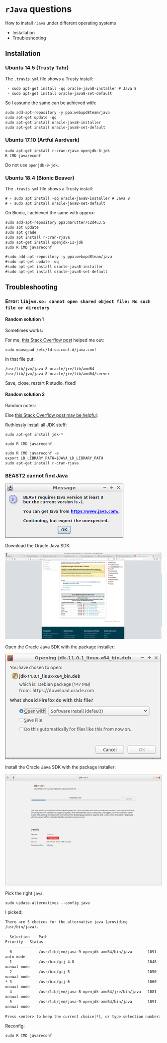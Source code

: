 # `rJava` questions

How to install `rJava` under different operating systems

 * Installation
 * Troubleshooting

## Installation

### Ubuntu 14.5 (Trusty Tahr)

The `.travis.yml` file shows a Trusty install:

```
 - sudo apt-get install -qq oracle-java8-installer # Java 8
 - sudo apt-get install oracle-java8-set-default
```

So I assume the same can be achieved with:

```
sudo add-apt-repository -y ppa:webupd8team/java 
sudo apt-get update -qq
sudo apt-get install oracle-java8-installer
sudo apt-get install oracle-java8-set-default
```

### Ubuntu 17.10 (Artful Aardvark)

```
sudo apt-get install r-cran-rjava openjdk-8-jdk
R CMD javareconf
```

Do not use `openjdk-9-jdk`.

### Ubuntu 18.4 (Bionic Beaver)

The `.travis.yml` file shows a Trusty install:

```
# - sudo apt install -qq oracle-java8-installer # Java 8
# - sudo apt install oracle-java8-set-default
```

On Bionic, I achieved the same with approx:

```
sudo add-apt-repository ppa:marutter/c2d4u3.5
sudo apt update
sudo apt grade
sudo apt install r-cran-rjava
sudo apt-get install openjdk-11-jdk
sudo R CMD javareconf
```

```
#sudo add-apt-repository -y ppa:webupd8team/java 
#sudo apt-get update -qq
#sudo apt-get install oracle-java8-installer
#sudo apt-get install oracle-java8-set-default
```


## Troubleshooting

### Error: `libjvm.so: cannot open shared object file: No such file or directory`

#### Random solution 1

Sometimes works:

For me, [this Stack Overflow post](https://stackoverflow.com/a/25932828) helped me out:

```
sudo mousepad /etc/ld.so.conf.d/java.conf
```

In that file put:

```
/usr/lib/jvm/java-8-oracle/jre/lib/amd64
/usr/lib/jvm/java-8-oracle/jre/lib/amd64/server
```

Save, close, restart R studio, fixed!

#### Random solution 2

Random notes:

Else [this Stack Overflow post may be helpful](https://stackoverflow.com/a/43466434):

Ruthlessly install all JDK stuff:

```
sudo apt-get install jdk-*
```

```
sudo R CMD javareconf
```

```
sudo R CMD javareconf -e
export LD_LIBRARY_PATH=$JAVA_LD_LIBRARY_PATH
sudo apt-get install r-cran-rjava
```

### BEAST2 cannot find Java

![BEAST2 cannot find Java](beast_cannot_find_java.png)


Download the Oracle Java SDK:

![](download_oracle_java_sdk.png)

Open the Oracle Java SDK with the package installer:

![](open_oracle_java_sdk.png)

Install the Oracle Java SDK with the package installer:

![](install_oracle_java_sdk.png)

Pick the right `java`:


```
sudo update-alternatives --config java
```

I picked:

```
There are 5 choices for the alternative java (providing /usr/bin/java).

  Selection    Path                                            Priority   Status
------------------------------------------------------------
  0            /usr/lib/jvm/java-9-openjdk-amd64/bin/java       1091      auto mode
  1            /usr/bin/gij-4.8                                 1048      manual mode
  2            /usr/bin/gij-5                                   1050      manual mode
* 3            /usr/bin/gij-6                                   1060      manual mode
  4            /usr/lib/jvm/java-8-openjdk-amd64/jre/bin/java   1081      manual mode
  5            /usr/lib/jvm/java-9-openjdk-amd64/bin/java       1091      manual mode

Press <enter> to keep the current choice[*], or type selection number: 
```

Reconfig:

```
sudo R CMD javareconf
```
